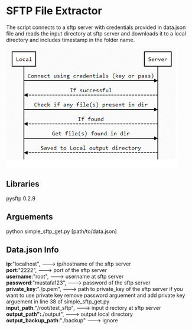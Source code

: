 # SFTP File Extractor
The script connects to a sftp server with credentials provided in data.json file and reads the input directory at sftp server and downloads it to a local directory and includes timestamp in the folder name.

![This is an image](images/sftp.png)
## Libraries
pysftp 0.2.9

## Arguements
python simple_sftp_get.py [path/to/data.json]

## Data.json Info
  **ip**:"localhost",                        ---> ip/hostname of the sftp server  
  **port**:"2222",                           ---> port of the sftp server  
  **username**:"root",                       ---> username at sftp server  
  **password**:"mustafa123",                 ---> password of the sftp server  
  **private_key**:"./p.pem",                 ---> path to private_key of the sftp server if you want to use private key remove password arguement and add private key arguement in line 38 of simple_sftp_get.py  
  **input_path**:"/root/test_sftp",          ---> input directory at sftp server  
  **output_path":**./output",                ---> output local directory   
  **output_backup_path**:"./backup"          ---> ignore



